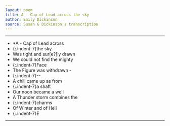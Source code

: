 ```yaml
---
layout: poem
title: A - Cap of Lead across the sky
author: Emily Dickinson
source: Susan G Dickinson's transcription
---
```


- ----   
- *A - Cap of Lead across
- {:.indent-7}the sky
- Was tight and sur[e?]ly drawn
- We could not find the mighty
- {:.indent-7}Face
- The Figure was withdrawn -
- {:.indent-7}--
- A chill came up as from
- {:.indent-7}a shaft
- Our noon became a well
- A Thunder storm combines the
- {:.indent-7}charms
- Of Winter and of Hell
- {:.indent-7}E
<hr>

